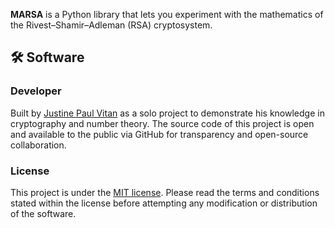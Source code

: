 **MARSA** is a Python library that lets you experiment with the mathematics of the Rivest–Shamir–Adleman (RSA) cryptosystem.


## 🛠️ Software


### Developer


Built by [Justine Paul Vitan](https://jpvitan.com) as a solo project to demonstrate his knowledge in cryptography and number theory. The source code of this project is open and available to the public via GitHub for transparency and open-source collaboration.


### License


This project is under the [MIT license](). Please read the terms and conditions stated within the license before attempting any modification or distribution of the software.